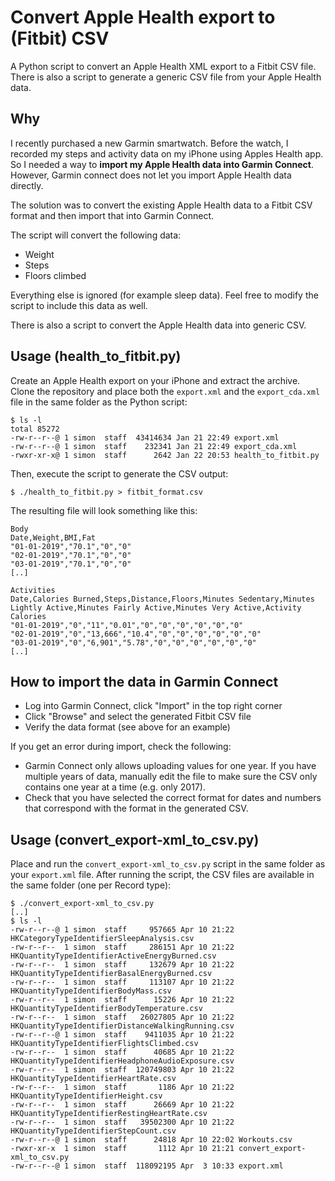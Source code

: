# Convert Apple Health export to (Fitbit) CSV

A Python script to convert an Apple Health XML export to a Fitbit CSV file.
There is also a script to generate a generic CSV file from your Apple Health data.

## Why

I recently purchased a new Garmin smartwatch. Before the watch, I recorded my steps and activity data on my iPhone using Apples Health app. So I needed a way to **import my Apple Health data into Garmin Connect**. However, Garmin connect does not let you import Apple Health data directly.

The solution was to convert the existing Apple Health data to a Fitbit CSV format and then import that into Garmin Connect.

The script will convert the following data:

* Weight
* Steps
* Floors climbed

Everything else is ignored (for example sleep data). Feel free to modify the script to include this data as well.

There is also a script to convert the Apple Health data into generic CSV.

## Usage (health_to_fitbit.py)

Create an Apple Health export on your iPhone and extract the archive. Clone the repository and place both the `export.xml` and the `export_cda.xml` file in the same folder as the Python script:

```
$ ls -l
total 85272
-rw-r--r--@ 1 simon  staff  43414634 Jan 21 22:49 export.xml
-rw-r--r--@ 1 simon  staff    232341 Jan 21 22:49 export_cda.xml
-rwxr-xr-x@ 1 simon  staff      2642 Jan 22 20:53 health_to_fitbit.py
```

Then, execute the script to generate the CSV output:

```
$ ./health_to_fitbit.py > fitbit_format.csv
```

The resulting file will look something like this:

```
Body
Date,Weight,BMI,Fat
"01-01-2019","70.1","0","0"
"02-01-2019","70.1","0","0"
"03-01-2019","70.1","0","0"
[..]

Activities
Date,Calories Burned,Steps,Distance,Floors,Minutes Sedentary,Minutes Lightly Active,Minutes Fairly Active,Minutes Very Active,Activity Calories
"01-01-2019","0","11","0.01","0","0","0","0","0","0"
"02-01-2019","0","13,666","10.4","0","0","0","0","0","0"
"03-01-2019","0","6,901","5.78","0","0","0","0","0","0"
[..]
```

## How to import the data in Garmin Connect

* Log into Garmin Connect, click "Import" in the top right corner
* Click "Browse" and select the generated Fitbit CSV file
* Verify the data format (see above for an example)

If you get an error during import, check the following:

* Garmin Connect only allows uploading values for one year. If you have multiple years of data, manually edit the file to make sure the CSV only contains one year at a time (e.g. only 2017).
* Check that you have selected the correct format for dates and numbers that correspond with the format in the generated CSV.

## Usage (convert_export-xml_to_csv.py)

Place and run the `convert_export-xml_to_csv.py` script in the same folder as your `export.xml` file.
After running the script, the CSV files are available in the same folder (one per Record type):

```
$ ./convert_export-xml_to_csv.py
[..]
$ ls -l
-rw-r--r--@ 1 simon  staff     957665 Apr 10 21:22 HKCategoryTypeIdentifierSleepAnalysis.csv
-rw-r--r--  1 simon  staff     286151 Apr 10 21:22 HKQuantityTypeIdentifierActiveEnergyBurned.csv
-rw-r--r--  1 simon  staff     132679 Apr 10 21:22 HKQuantityTypeIdentifierBasalEnergyBurned.csv
-rw-r--r--  1 simon  staff     113107 Apr 10 21:22 HKQuantityTypeIdentifierBodyMass.csv
-rw-r--r--  1 simon  staff      15226 Apr 10 21:22 HKQuantityTypeIdentifierBodyTemperature.csv
-rw-r--r--  1 simon  staff   26027805 Apr 10 21:22 HKQuantityTypeIdentifierDistanceWalkingRunning.csv
-rw-r--r--@ 1 simon  staff    9411035 Apr 10 21:22 HKQuantityTypeIdentifierFlightsClimbed.csv
-rw-r--r--  1 simon  staff      40685 Apr 10 21:22 HKQuantityTypeIdentifierHeadphoneAudioExposure.csv
-rw-r--r--  1 simon  staff  120749803 Apr 10 21:22 HKQuantityTypeIdentifierHeartRate.csv
-rw-r--r--  1 simon  staff       1186 Apr 10 21:22 HKQuantityTypeIdentifierHeight.csv
-rw-r--r--  1 simon  staff      26669 Apr 10 21:22 HKQuantityTypeIdentifierRestingHeartRate.csv
-rw-r--r--  1 simon  staff   39502300 Apr 10 21:22 HKQuantityTypeIdentifierStepCount.csv
-rw-r--r--@ 1 simon  staff      24818 Apr 10 22:02 Workouts.csv
-rwxr-xr-x  1 simon  staff       1112 Apr 10 21:21 convert_export-xml_to_csv.py
-rw-r--r--@ 1 simon  staff  118092195 Apr  3 10:33 export.xml
```
